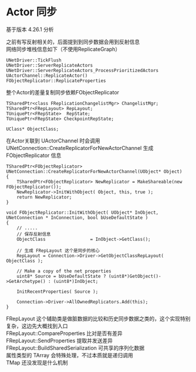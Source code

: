 # Actor 同步
基于版本 4.26.1 分析

之前有写反射相关的，后面提到到同步数据会用到反射信息<br>
网络同步堆栈信息如下（不使用ReplicateGraph）
```
UNetDriver::TickFlush
UNetDriver::ServerReplicateActors
UNetDriver::ServerReplicateActors_ProcessPrioritizedActors
UActorChannel::ReplicateActor()
FObjectReplicator::ReplicateProperties
```
整个Actor的差量复制同步依赖FObjectReplicator
```
TSharedPtr<class FReplicationChangelistMgr> ChangelistMgr;
TSharedPtr<FRepLayout> RepLayout;
TUniquePtr<FRepState>  RepState;
TUniquePtr<FRepState> CheckpointRepState;

UClass* ObjectClass;
```
在Actor关联到 UActorChannel 时会调用 UNetConnection::CreateReplicatorForNewActorChannel 生成 FObjectReplicator 信息
```
TSharedPtr<FObjectReplicator> UNetConnection::CreateReplicatorForNewActorChannel(UObject* Object)
{
	TSharedPtr<FObjectReplicator> NewReplicator = MakeShareable(new FObjectReplicator());
	NewReplicator->InitWithObject( Object, this, true );
	return NewReplicator;
}

void FObjectReplicator::InitWithObject( UObject* InObject, UNetConnection * InConnection, bool bUseDefaultState )
{
    // .....
    // 保存反射信息
	ObjectClass					= InObject->GetClass(); 

    // 生成 FRepLayout 这个是同步的核心
	RepLayout = Connection->Driver->GetObjectClassRepLayout( ObjectClass );

	// Make a copy of the net properties
	uint8* Source = bUseDefaultState ? (uint8*)GetObject()->GetArchetype() : (uint8*)InObject;

	InitRecentProperties( Source );

	Connection->Driver->AllOwnedReplicators.Add(this);
}
```
FRepLayout 这个辅助类是做脏数据的比较和历史同步数据之类的，这个实现特别复杂，这边先大概找到入口 <br>
FRepLayout::CompareProperties 比对是否有差异 <br>
FRepLayout::SendProperties 提取并发送差异 <br>
FRepLayout::BuildSharedSerialization 可共享的序列化数据 <br>
属性类型的 TArray 会特殊处理，不过本质就是递归调用 <br>
TMap 还没发现是什么机制
